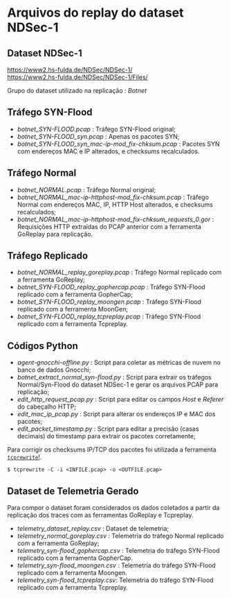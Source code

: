 # Arquivos do replay do dataset NDSec-1

## Dataset NDSec-1
https://www2.hs-fulda.de/NDSec/NDSec-1/  
https://www2.hs-fulda.de/NDSec/NDSec-1/Files/  

Grupo do dataset utilizado na replicação : *Botnet*

## Tráfego SYN-Flood
 - *botnet_SYN-FLOOD.pcap* : Tráfego SYN-Flood original;
 - *botnet_SYN-FLOOD_syn.pcap* : Apenas os pacotes SYN;
 - *botnet_SYN-FLOOD_syn_mac-ip-mod_fix-chksum.pcap* : Pacotes SYN com endereços MAC e IP alterados, e checksums recalculados.
 
## Tráfego Normal
 - *botnet_NORMAL.pcap* : Tráfego Normal original;
 - *botnet_NORMAL_mac-ip-httphost-mod_fix-chksum.pcap* : Tráfego Normal com endereços MAC, IP, HTTP Host alterados, e checksums recalculados;
 - *botnet_NORMAL_mac-ip-httphost-mod_fix-chksum_requests_0.gor* : Requisições HTTP extraídas do PCAP anterior com a ferramenta GoReplay para replicação.

## Tráfego Replicado
 - *botnet_NORMAL_replay_goreplay.pcap* : Tráfego Normal replicado com a ferramenta GoReplay;
 - *botnet_SYN-FLOOD_replay_gophercap.pcap* : Tráfego SYN-Flood replicado com a ferramenta GopherCap;
 - *botnet_SYN-FLOOD_replay_moongen.pcap* : Tráfego SYN-Flood replicado com a ferramenta MoonGen;
 - *botnet_SYN-FLOOD_replay_tcpreplay.pcap* : Tráfego SYN-Flood replicado com a ferramenta Tcpreplay.

## Códigos Python
 - *agent-gnocchi-offline.py* : Script para coletar as métricas de nuvem no banco de dados Gnocchi;
 - *botnet_extract_normal_syn-flood.py* : Script para extrair os tráfegos Normal/Syn-Flood do dataset NDSec-1 e gerar os arquivos PCAP para replicação;
 - *edit_http_request_pcap.py* : Script para editar os campos *Host* e *Referer* do cabeçalho HTTP;
 - *edit_mac_ip_pcap.py* : Script para alterar os endereços IP e MAC dos pacotes;
 - *edit_packet_timestamp.py* : Script para editar a precisão (casas decimais) do timestamp para extrair os pacotes corretamente;
 
Para corrigir os checksums IP/TCP dos pacotes foi utilizada a ferramenta [`tcprewrite`!](https://tcpreplay.appneta.com/).
```
$ tcprewrite -C -i <INFILE.pcap> -o <OUTFILE.pcap>
```

## Dataset de Telemetria Gerado
Para compor o dataset foram considerados os dados coletados a partir da replicação dos traces com as ferramentas GoReplay e Tcpreplay.

- *telemetry_dataset_replay.csv* : Dataset de telemetria;
- *telemetry_normal_goreplay.csv* : Telemetria do tráfego Normal replicado com a ferramenta GoReplay;
- *telemetry_syn-flood_gophercap.csv* : Telemetria do tráfego SYN-Flood replicado com a ferramenta GopherCap.
- *telemetry_syn-flood_moongen.csv* : Telemetria do tráfego SYN-Flood replicado com a ferramenta Moongen.
- *telemetry_syn-flood_tcpreplay.csv*: Telemetria do tráfego SYN-Flood replicado com a ferramenta Tcpreplay.
